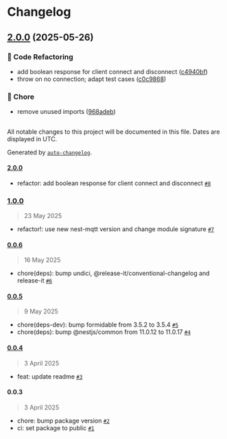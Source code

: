 # Changelog

## [2.0.0](https://github.com/evva-sfw/nest-xs3-api-client/compare/1.0.0...2.0.0) (2025-05-26)

### 🔀 Code Refactoring

* add boolean response for client connect and disconnect ([c4940bf](https://github.com/evva-sfw/nest-xs3-api-client/commit/c4940bf7f06fc9a2e6495f4ac5157206b5883d23))
* throw on no connection; adapt test cases ([c0c9868](https://github.com/evva-sfw/nest-xs3-api-client/commit/c0c986885f7dd9af8fa11887d3ffc5facf6d2d23))

### 🧹 Chore

* remove unused imports ([968adeb](https://github.com/evva-sfw/nest-xs3-api-client/commit/968adeb0319ccda8b37ac588655cca83100b9246))

##

All notable changes to this project will be documented in this file. Dates are displayed in UTC.

Generated by [`auto-changelog`](https://github.com/CookPete/auto-changelog).

#### [2.0.0](https://github.com/evva-sfw/nest-xs3-api-client/compare/1.0.0...2.0.0)

- refactor: add boolean response for client connect and disconnect [`#8`](https://github.com/evva-sfw/nest-xs3-api-client/pull/8)

### [1.0.0](https://github.com/evva-sfw/nest-xs3-api-client/compare/0.0.6...1.0.0)

> 23 May 2025

- refactor!: use new nest-mqtt version and change module signature [`#7`](https://github.com/evva-sfw/nest-xs3-api-client/pull/7)

#### [0.0.6](https://github.com/evva-sfw/nest-xs3-api-client/compare/0.0.5...0.0.6)

> 16 May 2025

- chore(deps): bump undici, @release-it/conventional-changelog and release-it [`#6`](https://github.com/evva-sfw/nest-xs3-api-client/pull/6)

#### [0.0.5](https://github.com/evva-sfw/nest-xs3-api-client/compare/0.0.4...0.0.5)

> 9 May 2025

- chore(deps-dev): bump formidable from 3.5.2 to 3.5.4 [`#5`](https://github.com/evva-sfw/nest-xs3-api-client/pull/5)
- chore(deps): bump @nestjs/common from 11.0.12 to 11.0.17 [`#4`](https://github.com/evva-sfw/nest-xs3-api-client/pull/4)

#### [0.0.4](https://github.com/evva-sfw/nest-xs3-api-client/compare/0.0.3...0.0.4)

> 3 April 2025

- feat: update readme [`#3`](https://github.com/evva-sfw/nest-xs3-api-client/pull/3)

#### 0.0.3

> 3 April 2025

- chore: bump package version [`#2`](https://github.com/evva-sfw/nest-xs3-api-client/pull/2)
- ci: set package to public [`#1`](https://github.com/evva-sfw/nest-xs3-api-client/pull/1)
